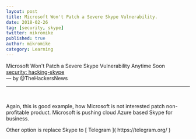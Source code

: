 ```yaml
---
layout: post
title: Microsoft Won't Patch a Severe Skype Vulnerability.
date: 2018-02-26
tag: [security, skype]
twitter: mikromike
published: true
author: mikromike
category: Learning
---
```

Microsoft Won't Patch a Severe Skype Vulnerability Anytime Soon <br>
[ security: hacking-skype ](https://thehackernews.com/2018/02/hacking-skype.html )
<br>  — by @TheHackersNews
<hr> <br><p>
Again, this is good example, how Microsoft is not interested patch
non-profitable product. Microsoft is pushing cloud Azure based Skype for business.
</p>
<p> Other option is replace Skype to [ Telegram ]( https://telegram.org/ )
